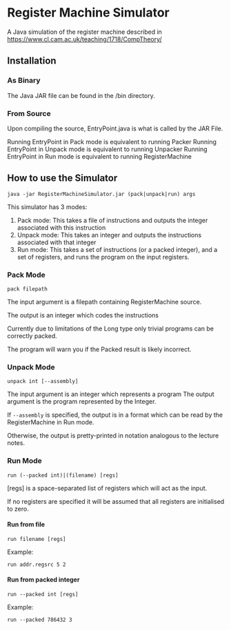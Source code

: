 # Register Machine Simulator
A Java simulation of the register machine described in https://www.cl.cam.ac.uk/teaching/1718/CompTheory/

## Installation

### As Binary
The Java JAR file can be found in the /bin directory.

### From Source
Upon compiling the source, EntryPoint.java is what is called by the JAR File.

Running EntryPoint in Pack mode is equivalent to running Packer
Running EntryPoint in Unpack mode is equivalent to running Unpacker
Running EntryPoint in Run mode is equivalent to running RegisterMachine

## How to use the Simulator
`java -jar RegisterMachineSimulator.jar (pack|unpack|run) args`

This simulator has 3 modes:

1. Pack mode: This takes a file of instructions and outputs the integer associated with this instruction
2. Unpack mode: This takes an integer and outputs the instructions associated with that integer
3. Run mode: This takes a set of instructions (or a packed integer), and a set of registers, and runs the program on the input registers.

### Pack Mode
`pack filepath`

The input argument is a filepath containing RegisterMachine source.

The output is an integer which codes the instructions

Currently due to limitations of the Long type only trivial programs can be correctly packed.

The program will warn you if the Packed result is likely incorrect.

### Unpack Mode
`unpack int [--assembly]`

The input argument is an integer which represents a program
The output argument is the program represented by the Integer.

If `--assembly` is specified, the output is in a format which can be read by the RegisterMachine in Run mode.

Otherwise, the output is pretty-printed in notation analogous to the lecture notes.

### Run Mode

`run (--packed int)|(filename) [regs]`

[regs] is a space-separated list of registers which will act as the input.

If no registers are specified it will be assumed that all registers are initialised to zero.

#### Run from file
`run filename [regs]`

Example:

`run addr.regsrc 5 2`

#### Run from packed integer
`run --packed int [regs]`

Example:

`run --packed 786432 3`

